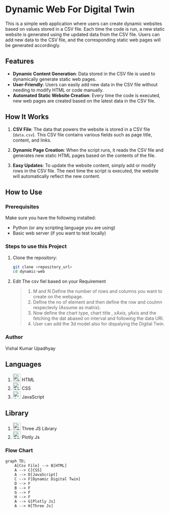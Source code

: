 # Dynamic Web For Digital Twin

This is a simple web application where users can create dynamic websites based on values stored in a CSV file. Each time the code is run, a new static website is generated using the updated data from the CSV file. Users can add new data to the CSV file, and the corresponding static web pages will be generated accordingly.

## Features

- **Dynamic Content Generation**: Data stored in the CSV file is used to dynamically generate static web pages.
- **User-Friendly**: Users can easily add new data in the CSV file without needing to modify HTML or code manually.
- **Automated Static Website Creation**: Every time the code is executed, new web pages are created based on the latest data in the CSV file.

## How It Works

1. **CSV File**: The data that powers the website is stored in a CSV file (`data.csv`). This CSV file contains various fields such as page title, content, and links.
2. **Dynamic Page Creation**: When the script runs, it reads the CSV file and generates new static HTML pages based on the contents of the file.

3. **Easy Updates**: To update the website content, simply add or modify rows in the CSV file. The next time the script is executed, the website will automatically reflect the new content.

## How to Use

### Prerequisites

Make sure you have the following installed:

- Python (or any scripting language you are using)
- Basic web server (if you want to test locally)

### Steps to use this Project

1. Clone the repository:

   ```bash
   git clone <repository_url>
   cd dynamic-web
   ```

2. Edit The csv fiel based on your Requirement
   > 1. M and N Define the number of rows and columns you want to create on the webpage.
   > 2. Define the no of element and then define the row and coulmn respectevly (Assume as matrix).
   > 3. Now define the chart type, chart title , xAxis, yAxis and the fetching the dat abased on interval and following the data URl.
   > 4. User can add the 3d model also for dispalying the Digital Twin.

### Author

Vishal Kumar Upadhyay

## Languages

1. <img src="https://img.icons8.com/color/48/000000/html-5.png" width="24" alt="HTML Icon"> HTML
2. <img src="https://img.icons8.com/color/48/000000/css3.png" width="24" alt="CSS Icon"> CSS
3. <img src="https://img.icons8.com/color/48/000000/javascript.png" width="24" alt="JavaScript Icon"> JavaScript

## Library

1. <img src="https://encrypted-tbn0.gstatic.com/images?q=tbn:ANd9GcRhUyPLMCrdBvL7byu5KkMnOssbQigrkiRxZw&s" width="24" alt="HTML Icon"> Three JS Library
2. <img src="https://upload.wikimedia.org/wikipedia/commons/8/8a/Plotly-logo.png" width="24" alt="CSS Icon"> Plotly Js

### Flow Chart

```mermaid
graph TD;
    A[Csv File] --> B[HTML]
    A --> C[CSS]
    A --> D[JavaScript]
    C --> F[Dynamic Digital Twin]
    D --> F
    B --> F
    G --> F
    H --> F
    A --> G[Plotly Js]
    A --> H[Three Js]
```
